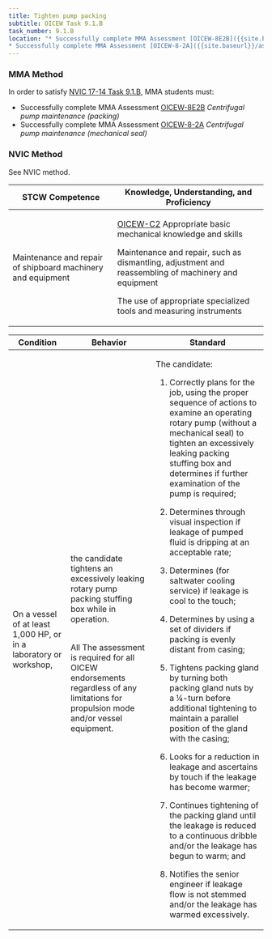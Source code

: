```yaml
---
title: Tighten pump packing
subtitle: OICEW Task 9.1.B 
task_number: 9.1.B
location: "* Successfully complete MMA Assessment [OICEW-8E2B]({{site.baseurl}}/assessments/Engine/OICEW-8E2B) *Centrifugal pump maintenance (packing)*
* Successfully complete MMA Assessment [OICEW-8-2A]({{site.baseurl}}/assessments/Engine/OICEW-8-2A) *Centrifugal pump maintenance (mechanical seal)*" 
---
```



### MMA Method

In order to satisfy  [NVIC 17-14  Task  9.1.B]({{site.baseurl}}/assets/images/nvic-17-14.pdf), MMA students must:

* Successfully complete MMA Assessment [OICEW-8E2B]({{site.baseurl}}/assessments/Engine/OICEW-8E2B) *Centrifugal pump maintenance (packing)*
* Successfully complete MMA Assessment [OICEW-8-2A]({{site.baseurl}}/assessments/Engine/OICEW-8-2A) *Centrifugal pump maintenance (mechanical seal)*


### NVIC Method

<a onclick="togglevisibility('nvic_methods')" >See NVIC method.</a>

<div id='nvic_methods' class='hide'>

<table>
<thead>
<tr>
<th class='forty'> STCW Competence </th>
<th class='sixty'> Knowledge, Understanding, and Proficiency </th>
</tr>
</thead>




<tbody>
<tr><td markdown='1'>

Maintenance and repair of shipboard machinery and equipment

</td><td markdown='1'>

[OICEW-C2](../../tables/31.html#OICEW-C2) Appropriate basic mechanical knowledge and skills 

Maintenance and repair, such as dismantling, adjustment and reassembling of machinery and equipment 

The use of appropriate specialized tools and measuring instruments

</td></tr>


</tbody>
</table>


<table>
<thead>
<tr><th class='twenty'>  Condition </th><th class='twenty'> Behavior </th><th  class='sixty'>Standard </th></tr>
</thead>
<tbody >



<tr><td markdown='1'>

On a vessel of at least 1,000 HP, or in a laboratory or workshop,

</td><td markdown='1'>

the candidate tightens an excessively leaking rotary pump packing stuffing box while in operation.

<br>

<div class="tooltip">All
<span class="tooltiptext">
The assessment is required for all OICEW endorsements regardless of any limitations for propulsion mode and/or vessel equipment.
</span>
</div>


</td><td markdown='1'>

The candidate:

1. Correctly plans for the job, using the proper sequence of actions to examine an operating rotary pump (without a mechanical seal) to tighten an excessively leaking packing stuffing box and determines if further examination of the pump is required;

2. Determines through visual inspection if leakage of pumped fluid is dripping at an acceptable rate;

3. Determines (for saltwater cooling service) if leakage is cool to the touch;

4. Determines by using a set of dividers if packing is evenly distant from casing;

5. Tightens packing gland by turning both packing gland nuts by a 1⁄4-turn before additional tightening to maintain a parallel position of the gland with the casing;

6. Looks for a reduction in leakage and ascertains by touch if the leakage has become warmer;

7. Continues tightening of the packing gland until the leakage is reduced to a continuous dribble and/or the leakage has begun to warm; and

8. Notifies the senior engineer if leakage flow is not stemmed and/or the leakage has warmed excessively.

</td></tr>
</tbody>
</table>
</div>
